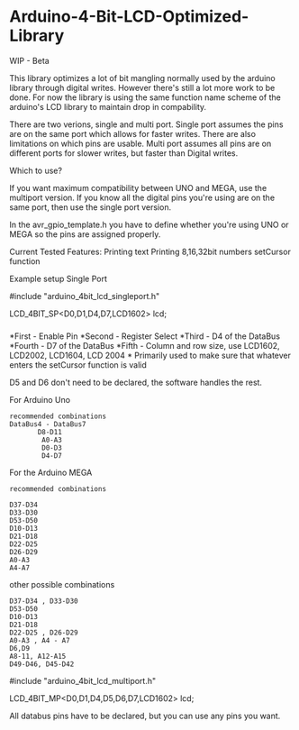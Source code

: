 # Arduino-4-Bit-LCD-Optimized-Library

WIP - Beta

This library optimizes a lot of bit mangling normally used by the arduino library through digital writes. 
However there's still a lot more work to be done. For now the library is using the same function name
scheme of the arduino's LCD library to maintain drop in compability.

There are two verions, single and multi port.
Single port assumes the pins are on the same port which allows for faster writes. There are also limitations on which pins are usable.
Multi port assumes all pins are on different ports for slower writes, but faster than Digital writes.

Which to use?

If you want maximum compatibility between UNO and MEGA, use the multiport version.
If you know all the digital pins you're using are on the same port, then use the single port version.

In the avr_gpio_template.h you have to define whether you're using UNO or MEGA so the pins are assigned properly.

Current Tested Features:
  Printing text 
  Printing 8,16,32bit numbers
  setCursor function

Example setup Single Port

#include "arduino_4bit_lcd_singleport.h"

LCD_4BIT_SP<D0,D1,D4,D7,LCD1602> lcd;
###
*First  - Enable Pin
*Second - Register Select
*Third  - D4 of the DataBus
*Fourth - D7 of the DataBus
*Fifth  - Column and row size, use LCD1602, LCD2002, LCD1604, LCD 2004
        * Primarily used to make sure that whatever enters the setCursor function is valid


D5 and D6 don't need to be declared, the software handles the rest.

For Arduino Uno

    recommended combinations   
    DataBus4 - DataBus7  
           D8-D11
            A0-A3
            D0-D3
            D4-D7   
       
For the Arduino MEGA

	recommended combinations
		
	D37-D34
	D33-D30
	D53-D50
	D10-D13
	D21-D18
	D22-D25
	D26-D29
	A0-A3
	A4-A7  
		
  other possible combinations
  
	D37-D34 , D33-D30
	D53-D50
	D10-D13
	D21-D18
	D22-D25 , D26-D29
	A0-A3 , A4 - A7
	D6,D9
	A8-11, A12-A15
	D49-D46, D45-D42
	

#include "arduino_4bit_lcd_multiport.h"

LCD_4BIT_MP<D0,D1,D4,D5,D6,D7,LCD1602> lcd;

All databus pins have to be declared, but you can use any pins you want.

